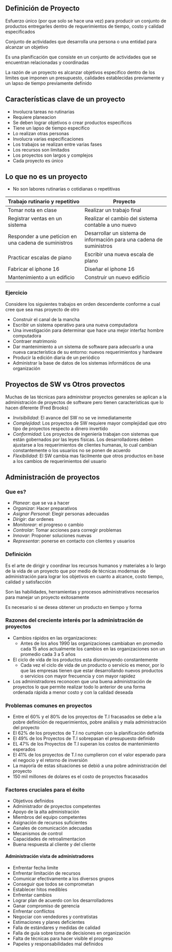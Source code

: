 ## Definición de Proyecto

Esfuerzo único (por que solo se hace una vez) para producir un conjunto de productos entregarles dentro de requerimientos de tiempo, costo y calidad especificados

Conjunto de actividades que desarrolla una persona o una entidad para alcanzar un objetivo

Es una planificación que consiste en un conjunto de actividades que se encuentran relacionadas y coordinadas

La razón de un proyecto es alcanzar objetivos especifico dentro de los limites que imponen un presupuesto, calidades establecidas previamente y un lapso de tiempo previamente definido

## Características clave de un proyecto

- Involucra tareas no rutinarias
- Requiere planeacion
- Se deben lograr objetivos o crear productos específicos
- Tiene un lapso de tiempo especifico
- Lo realizan otras personas
- Involucra varias especificaciones
- Los trabajos se realizan entre varias fases
- Los recursos son limitados
- Los proyectos son largos y complejos
- Cada proyecto es único

## Lo que no es un proyecto

- No son labores rutinarias o cotidianas o repetitivas

| Trabajo rutinario y repetitivo                        | Proyecto                                                             |
| ----------------------------------------------------- | -------------------------------------------------------------------- |
| Tomar nota en clase                                   | Realizar un trabajo final                                            |
| Registrar ventas en un sistema                        | Realizar el cambio del sistema contable a uno nuevo                  |
| Responder a une peticion en una cadena de suministros | Desarrollar un sistema de información para una cadena de suministros |
| Practicar escalas de piano                            | Escribir una nueva escala de plano                                   |
| Fabricar el iphone 16                                 | Diseñar el iphone 16                                                 |
| Mantenimiento a un edificio                           | Construir un nuevo edificio                                          |
### Ejercicio

Considere los siguientes trabajos en orden descendente conforme a cual cree que sea mas proyecto de otro

- Construir el canal de la mancha
- Escribir un sistema operativo para una nueva computadora
- Una investigación para determinar que hace una mejor interfaz hombre computadora
- Contraer matrimonio
- Dar mantenimiento a un sistema de software para adecuarlo a una nueva característica de su entorno: nuevos requerimientos y hardware
- Producir la edición diaria de un periódico
- Administrar la base de datos de los sistemas informáticos de una organización
## Proyectos de SW vs Otros provectos

Muchas de las técnicas para administrar proyectos generales se aplican a la administración de proyectos de software pero tienen características que lo hacen diferente (Fred Brooks)

- *Invisibilidad*: El avance del SW no se ve inmediatamente
- *Complejidad*: Los proyectos de SW requiere mayor complejidad que otro tipo de proyectos respecto a dinero invertido
- *Conformidad*: Los proyectos de ingeniería trabajan con sistemas que están gobernados por las leyes físicas. Los desarrolladores deben ajustarse a los requerimientos de clientes humanas, lo cual cambian constantemente o los usuarios no se ponen de acuerdo
- *Flexibilidad*: El SW cambia mas fácilmente que otros productos en base a los cambios de requerimientos del usuario

## Administración de proyectos
### Que es?

- *Planear*: que se va a hacer
- *Organizar*: Hacer preparativos
- *Asignar Personal*: Elegir personas adecuadas
- *Dirigir*: dar ordenes
- *Monitorear*: el progreso o cambio
- *Controlar*: Tomar acciones para corregir problemas
- *Innovar*: Proponer soluciones nuevas
- *Representar*: ponerse en contacto con clientes y usuarios

### Definición

Es el arte de dirigir y coordinar los recursos humanos y materiales a lo largo de la vida de un proyecto que por medio de técnicas modernas de administración para lograr los objetivos en cuanto a alcance, costo tiempo, calidad y satisfacción

Son las habilidades, herramientas y procesos administrativos necesarios para manejar un proyecto exitosamente

Es necesario si se desea obtener un producto en tiempo y forma

### Razones del creciente interés por la administración de proyectos

- Cambios rápidos en las organizaciones:
	- Antes de los años 1990 las organizaciones cambiaban en promedio cada 15 años actualmente los cambios en las organizaciones son un promedio cada 3 a 5 años
- El ciclo de vida de los productos esta disminuyendo constantemente
	- Cada vez el ciclo de vida de un producto o servicio es menor, por lo que las empresas tienen que estar desarrollando nuevos productos o servicios con mayor frecuencia y con mayor rapidez
- Los administradores reconocen que una buena administración de proyectos lo que permite realizar todo lo anterior de una forma ordenada rápida a menor costo y con la calidad deseada

### Problemas comunes en proyectos

- Entre el 60% y el 80% de los proyectos de T.I fracasados se debe a la pobre definición de requerimientos, pobre análisis y mala administración del proyecto
- El 62% de los proyectos de T.I no cumplen con la planificación definida
- El 49% de los Proyectos de T.I sobrepasan el presupuesto definido
- EL 47% de los Proyectos de T.I superan los costos de mantenimiento esperados
- El 41% de los proyectos de T.I no cumplieron con el valor esperado para el negocio y el retorno de inversión
- La mayoría de estas situaciones se debió a una pobre administración del proyecto
- 150 mil millones de dolares es el costo de proyectos fracasados

### Factores cruciales para el éxito
- Objetivos definidos
- Administrador de proyectos competentes
- Apoyo de la alta administración
- Miembros del equipo competentes
- Asignación de recursos suficientes
- Canales de comunicación adecuadas
- Mecanismos de control
- Capacidades de retroalimentacion
- Buena respuesta al cliente y del cliente

#### Administración vista de administradores
- Enfrentar fecha limite
- Enfrentar limitación de recursos
- Comunicar efectivamente a los diversos grupos
- Conseguir que todos se comprometan
- Establecer hitos medibles
- Enfrentar cambios
- Lograr plan de acuerdo con los desarrolladores
- Ganar compromiso de gerencia
- Enfrentar conflictos
- Negociar con vendedores y contratistas
- Estimaciones y planes deficientes
- Falla de estándares y medidas de calidad
- Falla de guía sobre toma de decisiones en organización
- Falta de técnicas para hacer visible el progreso
- Papeles y responsabilidades mal definidos